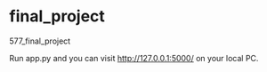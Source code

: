 # final_project
577_final_project

Run app.py and you can visit http://127.0.0.1:5000/ on your local PC.
